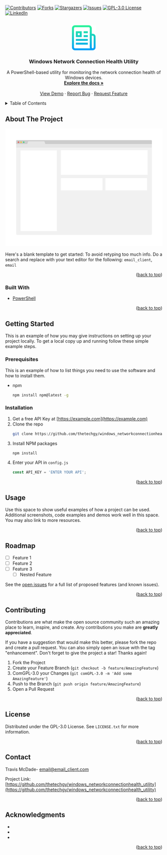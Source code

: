 <div id="top"></div>
<!--
*** Thanks for checking out the Best-README-Template. If you have a suggestion
*** that would make this better, please fork the repo and create a pull request
*** or simply open an issue with the tag "enhancement".
*** Don't forget to give the project a star!
*** Thanks again! Now go create something AMAZING! :D
-->



<!-- PROJECT SHIELDS -->
<!--
*** I'm using markdown "reference style" links for readability.
*** Reference links are enclosed in brackets [ ] instead of parentheses ( ).
*** See the bottom of this document for the declaration of the reference variables
*** for contributors-url, forks-url, etc. This is an optional, concise syntax you may use.
*** https://www.markdownguide.org/basic-syntax/#reference-style-links
-->
[![Contributors][contributors-shield]][contributors-url]
[![Forks][forks-shield]][forks-url]
[![Stargazers][stars-shield]][stars-url]
[![Issues][issues-shield]][issues-url]
[![GPL-3.0 License][license-shield]][license-url]
[![LinkedIn][linkedin-shield]][linkedin-url]



<!-- PROJECT LOGO -->
<br />
<div align="center">
  <a href="https://github.com/thetechgy/windows_networkconnectionhealth_utility">
    <img src="images/logo.png" alt="Logo" width="80" height="80">
  </a>

<h3 align="center">Windows Network Connection Health Utility</h3>

  <p align="center">
    A PowerShell-based utility for monitoring the network connection health of Windows devices.
    <br />
    <a href="https://github.com/thetechgy/windows_networkconnectionhealth_utility"><strong>Explore the docs »</strong></a>
    <br />
    <br />
    <a href="https://github.com/thetechgy/windows_networkconnectionhealth_utility">View Demo</a>
    ·
    <a href="https://github.com/thetechgy/windows_networkconnectionhealth_utility/issues">Report Bug</a>
    ·
    <a href="https://github.com/thetechgy/windows_networkconnectionhealth_utility/issues">Request Feature</a>
  </p>
</div>



<!-- TABLE OF CONTENTS -->
<details>
  <summary>Table of Contents</summary>
  <ol>
    <li>
      <a href="#about-the-project">About The Project</a>
      <ul>
        <li><a href="#built-with">Built With</a></li>
      </ul>
    </li>
    <li>
      <a href="#getting-started">Getting Started</a>
      <ul>
        <li><a href="#prerequisites">Prerequisites</a></li>
        <li><a href="#installation">Installation</a></li>
      </ul>
    </li>
    <li><a href="#usage">Usage</a></li>
    <li><a href="#roadmap">Roadmap</a></li>
    <li><a href="#contributing">Contributing</a></li>
    <li><a href="#license">License</a></li>
    <li><a href="#contact">Contact</a></li>
    <li><a href="#acknowledgments">Acknowledgments</a></li>
  </ol>
</details>



<!-- ABOUT THE PROJECT -->
## About The Project

[![Product Name Screen Shot][product-screenshot]](https://example.com)

Here's a blank template to get started: To avoid retyping too much info. Do a search and replace with your text editor for the following: `email_client`, `email`

<p align="right">(<a href="#top">back to top</a>)</p>



### Built With

* [PowerShell](https://docs.microsoft.com/en-us/powershell/)

<p align="right">(<a href="#top">back to top</a>)</p>



<!-- GETTING STARTED -->
## Getting Started

This is an example of how you may give instructions on setting up your project locally.
To get a local copy up and running follow these simple example steps.

### Prerequisites

This is an example of how to list things you need to use the software and how to install them.
* npm
  ```sh
  npm install npm@latest -g
  ```

### Installation

1. Get a free API Key at [https://example.com](https://example.com)
2. Clone the repo
   ```sh
   git clone https://github.com/thetechgy/windows_networkconnectionhealth_utility.git
   ```
3. Install NPM packages
   ```sh
   npm install
   ```
4. Enter your API in `config.js`
   ```js
   const API_KEY = 'ENTER YOUR API';
   ```

<p align="right">(<a href="#top">back to top</a>)</p>



<!-- USAGE EXAMPLES -->
## Usage

Use this space to show useful examples of how a project can be used. Additional screenshots, code examples and demos work well in this space. You may also link to more resources.

<p align="right">(<a href="#top">back to top</a>)</p>



<!-- ROADMAP -->
## Roadmap

- [ ] Feature 1
- [ ] Feature 2
- [ ] Feature 3
    - [ ] Nested Feature

See the [open issues](https://github.com/thetechgy/windows_networkconnectionhealth_utility/issues) for a full list of proposed features (and known issues).

<p align="right">(<a href="#top">back to top</a>)</p>



<!-- CONTRIBUTING -->
## Contributing

Contributions are what make the open source community such an amazing place to learn, inspire, and create. Any contributions you make are **greatly appreciated**.

If you have a suggestion that would make this better, please fork the repo and create a pull request. You can also simply open an issue with the tag "enhancement".
Don't forget to give the project a star! Thanks again!

1. Fork the Project
2. Create your Feature Branch (`git checkout -b feature/AmazingFeature`)
3. ComGPL-3.0 your Changes (`git comGPL-3.0 -m 'Add some AmazingFeature'`)
4. Push to the Branch (`git push origin feature/AmazingFeature`)
5. Open a Pull Request

<p align="right">(<a href="#top">back to top</a>)</p>



<!-- LICENSE -->
## License

Distributed under the GPL-3.0 License. See `LICENSE.txt` for more information.

<p align="right">(<a href="#top">back to top</a>)</p>



<!-- CONTACT -->
## Contact

Travis McDade- email@email_client.com

Project Link: [https://github.com/thetechgy/windows_networkconnectionhealth_utility](https://github.com/thetechgy/windows_networkconnectionhealth_utility)

<p align="right">(<a href="#top">back to top</a>)</p>



<!-- ACKNOWLEDGMENTS -->
## Acknowledgments

* []()
* []()
* []()

<p align="right">(<a href="#top">back to top</a>)</p>



<!-- MARKDOWN LINKS & IMAGES -->
<!-- https://www.markdownguide.org/basic-syntax/#reference-style-links -->
[contributors-shield]: https://img.shields.io/github/contributors/thetechgy/windows_networkconnectionhealth_utility.svg?style=for-the-badge
[contributors-url]: https://github.com/thetechgy/windows_networkconnectionhealth_utility/graphs/contributors
[forks-shield]: https://img.shields.io/github/forks/thetechgy/windows_networkconnectionhealth_utility.svg?style=for-the-badge
[forks-url]: https://github.com/thetechgy/windows_networkconnectionhealth_utility/network/members
[stars-shield]: https://img.shields.io/github/stars/thetechgy/windows_networkconnectionhealth_utility.svg?style=for-the-badge
[stars-url]: https://github.com/thetechgy/windows_networkconnectionhealth_utility/stargazers
[issues-shield]: https://img.shields.io/github/issues/thetechgy/windows_networkconnectionhealth_utility.svg?style=for-the-badge
[issues-url]: https://github.com/thetechgy/windows_networkconnectionhealth_utility/issues
[license-shield]: https://img.shields.io/github/license/thetechgy/windows_networkconnectionhealth_utility.svg?style=for-the-badge
[license-url]: https://github.com/thetechgy/windows_networkconnectionhealth_utility/blob/master/LICENSE.txt
[linkedin-shield]: https://img.shields.io/badge/-LinkedIn-black.svg?style=for-the-badge&logo=linkedin&colorB=555
[linkedin-url]: https://linkedin.com/in/travismcdade
[product-screenshot]: images/screenshot.png
